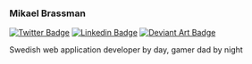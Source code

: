 ### Mikael Brassman

[![Twitter Badge](https://img.shields.io/badge/-@spoike-1ca0f1?style=flat-square&labelColor=1ca0f1&logo=twitter&logoColor=white&link=https://twitter.com/spoike)](https://twitter.com/spoike) [![Linkedin Badge](https://img.shields.io/badge/-spoike-blue?style=flat-square&logo=Linkedin&logoColor=white&link=https://www.linkedin.com/in/spoike/)](https://www.linkedin.com/in/spoike) [![Deviant Art Badge](https://img.shields.io/badge/-workshop-06f286?style=flat-square&logo=Deviantart&labelColor=06f286&logoColor=white)](https://www.deviantart.com/workshop)

Swedish web application developer by day, gamer dad by night
